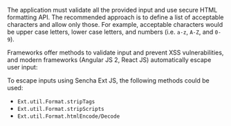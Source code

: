 The application must validate all the provided input and use secure HTML formatting API. The recommended approach is to define a list of acceptable characters and allow only those. For example, acceptable characters would be upper case letters, lower case letters, and numbers (i.e. `a-z`, `A-Z`, and `0-9`).

Frameworks offer methods to validate input and prevent XSS vulnerabilities, and modern frameworks (Angular JS 2, React JS) automatically escape user input:

To escape inputs using Sencha Ext JS, the following methods could be used:

*   `Ext.util.Format.stripTags`
*   `Ext.util.Format.stripScripts`
*   `Ext.util.Format.htmlEncode/Decode`